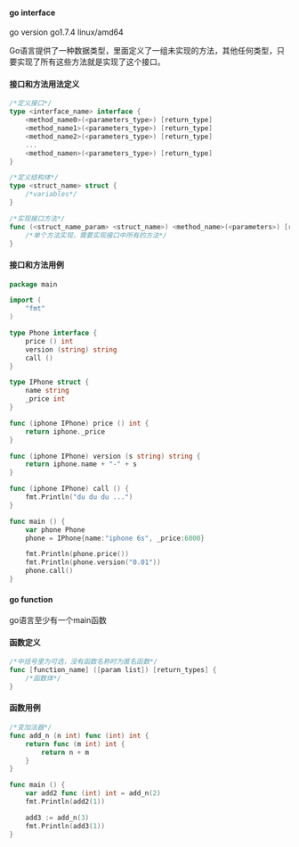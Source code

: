 #### go interface

go version go1.7.4 linux/amd64

Go语言提供了一种数据类型，里面定义了一组未实现的方法，其他任何类型，只要实现了所有这些方法就是实现了这个接口。

#### 接口和方法用法定义

```go
/*定义接口*/
type <interface_name> interface {
	<method_name0>(<parameters_type>) [return_type]
	<method_name1>(<parameters_type>) [return_type]
	<method_name2>(<parameters_type>) [return_type]
	...
	<method_namen>(<parameters_type>) [return_type]
}

/*定义结构体*/
type <struct_name> struct {
	/*variables*/
}

/*实现接口方法*/
func (<struct_name_param> <struct_name>) <method_name>(<parameters>) [return_type] {
	/*单个方法实现，需要实现接口中所有的方法*/
}
```

#### 接口和方法用例

```go
package main

import (
	"fmt"
)

type Phone interface {
	price () int
	version (string) string
	call ()
}

type IPhone struct {
	name string
	_price int
}

func (iphone IPhone) price () int {
	return iphone._price
}

func (iphone IPhone) version (s string) string {
	return iphone.name + "-" + s
}

func (iphone IPhone) call () {
	fmt.Println("du du du ...")
}

func main () {
	var phone Phone
	phone = IPhone{name:"iphone 6s", _price:6000}

	fmt.Println(phone.price())
	fmt.Println(phone.version("0.01"))
	phone.call()
}
```

#### go function

go语言至少有一个main函数

#### 函数定义

```go
/*中括号里为可选，没有函数名称时为匿名函数*/
func [function_name] ([param list]) [return_types] {
	/*函数体*/
}
```

#### 函数用例

```go
/*变加法器*/
func add_n (n int) func (int) int {
	return func (m int) int {
		return n + m
	}
}

func main () {
	var add2 func (int) int = add_n(2)
	fmt.Println(add2(1))

	add3 := add_n(3)
	fmt.Println(add3(1))
}
```



